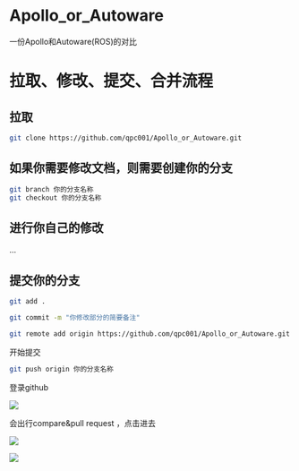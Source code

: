 # Apollo_or_Autoware
一份Apollo和Autoware(ROS)的对比 


# 拉取、修改、提交、合并流程

## 拉取

```bash
git clone https://github.com/qpc001/Apollo_or_Autoware.git
```

## 如果你需要修改文档，则需要创建你的分支

```bash
git branch 你的分支名称
git checkout 你的分支名称
```


## 进行你自己的修改

...

## 提交你的分支

```bash
git add .
```

```bash
git commit -m "你修改部分的简要备注"
```

```bash
git remote add origin https://github.com/qpc001/Apollo_or_Autoware.git
```

开始提交

```bash
git push origin 你的分支名称
```

登录github

![](https://images2018.cnblogs.com/blog/1259861/201803/1259861-20180302155949434-1715040891.png)

会出行compare&pull request ，点击进去

![](https://images2018.cnblogs.com/blog/1259861/201803/1259861-20180302160022234-989526319.png)

![](https://images2018.cnblogs.com/blog/1259861/201803/1259861-20180302160105925-1276427447.png)

